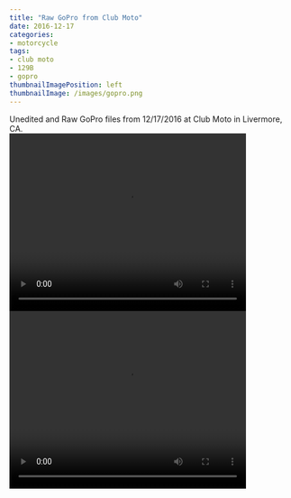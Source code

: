 ```yaml
---
title: "Raw GoPro from Club Moto"
date: 2016-12-17
categories:
- motorcycle
tags:
- club moto
- 129B
- gopro
thumbnailImagePosition: left
thumbnailImage: /images/gopro.png
---
```


Unedited and Raw GoPro files from 12/17/2016 at Club Moto in Livermore, CA.
<br>
<video width="420" height="315" controls>
  <source src="https://s3-us-west-1.amazonaws.com/mikejobriengopro/20161217_GOPR0108.MP4" type="video/mp4">
</video>
<br>
<video width="420" height="315" controls>
  <source src="https://s3-us-west-1.amazonaws.com/mikejobriengopro/20161217_GOPR0109.MP4" type="video/mp4">
</video>
